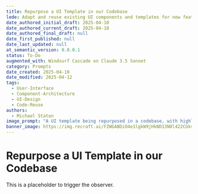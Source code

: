 ```yaml
---
title: Repurpose a UI Template in our Codebase
lede: Adapt and reuse existing UI components and templates for new features
date_authored_initial_draft: 2025-04-10
date_authored_current_draft: 2025-04-10
date_authored_final_draft: null
date_first_published: null
date_last_updated: null
at_semantic_version: 0.0.0.1
status: To-Do
augmented_with: Windsurf Cascade on Claude 3.5 Sonnet
category: Prompts
date_created: 2025-04-10
date_modified: 2025-04-12
tags:
  - User-Interface
  - Component-Architecture
  - UI-Design
  - Code-Reuse
authors:
  - Michael Staton
image_prompt: "A UI template being repurposed in a codebase, with highlighted reusable components, a code editor view, and a preview pane showing the adapted interface. The design is collaborative, modular, and developer-focused."
banner_image: https://img.recraft.ai/FZWGABDiO4e1lgkW9jHkND13N0l422CGkvbzotkqTH4/rs:fit:1024:1820:0/raw:1/plain/abs://external/images/a45bdb11-9fba-47ed-9b22-159637bc9405
---
```


# Repurpose a UI Template in our Codebase

This is a placeholder to trigger the observer.
